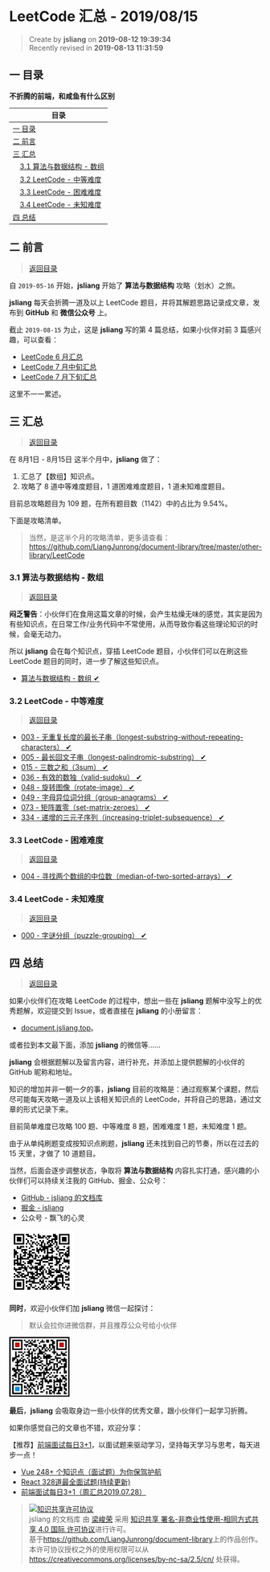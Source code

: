 LeetCode 汇总 - 2019/08/15
===

> Create by **jsliang** on **2019-08-12 19:39:34**  
> Recently revised in **2019-08-13 11:31:59**

## <a name="chapter-one" id="chapter-one">一 目录</a>

**不折腾的前端，和咸鱼有什么区别**

| 目录 |
| --- | 
| [一 目录](#chapter-one) | 
| <a name="catalog-chapter-two" id="catalog-chapter-two"></a>[二 前言](#chapter-two) |
| <a name="catalog-chapter-three" id="catalog-chapter-three"></a>[三 汇总](#chapter-three) |
| &emsp;[3.1 算法与数据结构 - 数组](#chapter-three-one) |
| &emsp;[3.2 LeetCode - 中等难度](#chapter-three-two) |
| &emsp;[3.3 LeetCode - 困难难度](#chapter-three-three) |
| &emsp;[3.4 LeetCode - 未知难度](#chapter-three-four) |
| <a name="catalog-chapter-four" id="catalog-chapter-four"></a>[四 总结](#chapter-four) |

## <a name="chapter-two" id="chapter-two">二 前言</a>

> [返回目录](#chapter-one)

自 `2019-05-16` 开始，**jsliang** 开始了 **算法与数据结构** 攻略（划水）之旅。

**jsliang** 每天会折腾一道及以上 LeetCode 题目，并将其解题思路记录成文章，发布到 **GitHub** 和 **微信公众号** 上。

截止 `2019-08-15` 为止，这是 **jsliang** 写的第 4 篇总结，如果小伙伴对前 3 篇感兴趣，可以查看：

* [LeetCode 6 月汇总](https://github.com/LiangJunrong/document-library/blob/master/other-library/LeetCode/LeetCode-summary/2019-06.md)
* [LeetCode 7 月中旬汇总](https://github.com/LiangJunrong/document-library/blob/master/other-library/LeetCode/LeetCode-summary/2019-07-15.md)
* [LeetCode 7 月下旬汇总](https://github.com/LiangJunrong/document-library/blob/master/other-library/LeetCode/LeetCode-summary/2019-07-30.md)

这里不一一累述。

## <a name="chapter-three" id="chapter-three">三 汇总</a>

> [返回目录](#chapter-one)

在 8月1日 - 8月15日 这半个月中，**jsliang** 做了：

1. 汇总了【数组】知识点。
2. 攻略了 8 道中等难度题目，1 道困难难度题目，1 道未知难度题目。

目前总攻略题目为 109 题，在所有题目数（1142）中的占比为 9.54%。

下面是攻略清单。

> 当然，是这半个月的攻略清单，更多请查看：https://github.com/LiangJunrong/document-library/tree/master/other-library/LeetCode

### <a name="chapter-three-one" id="chapter-three-one">3.1 算法与数据结构 - 数组</a>

> [返回目录](#chapter-one)

**闷乏警告**：小伙伴们在食用这篇文章的时候，会产生枯燥无味的感觉，其实是因为有些知识点，在日常工作/业务代码中不常使用，从而导致你看这些理论知识的时候，会毫无动力。

所以 **jsliang** 会在每个知识点，穿插 LeetCode 题目，小伙伴们可以在刷这些 LeetCode 题目的同时，进一步了解这些知识点。

* [算法与数据结构 - 数组 ✔](https://github.com/LiangJunrong/document-library/blob/master/other-library/LeetCode/algorithms-and-data-structures/%E6%95%B0%E7%BB%84.md)

### <a name="chapter-three-two" id="chapter-three-two">3.2 LeetCode - 中等难度</a>

> [返回目录](#chapter-one)

* [003 - 无重复长度的最长子串（longest-substring-without-repeating-characters） ✔](https://github.com/LiangJunrong/document-library/blob/master/other-library/LeetCode/medium/003-%E6%97%A0%E9%87%8D%E5%A4%8D%E9%95%BF%E5%BA%A6%E7%9A%84%E6%9C%80%E9%95%BF%E5%AD%90%E4%B8%B2%EF%BC%88longest-substring-without-repeating-characters%EF%BC%89.md)
* [005 - 最长回文子串（longest-palindromic-substring） ✔](https://github.com/LiangJunrong/document-library/blob/master/other-library/LeetCode/medium/005-%E6%9C%80%E9%95%BF%E5%9B%9E%E6%96%87%E5%AD%90%E4%B8%B2%EF%BC%88longest-palindromic-substring%EF%BC%89.md)
* [015 - 三数之和（3sum） ✔](https://github.com/LiangJunrong/document-library/blob/master/other-library/LeetCode/medium/015-%E4%B8%89%E6%95%B0%E4%B9%8B%E5%92%8C%EF%BC%883sum%EF%BC%89.md)
* [036 - 有效的数独（valid-sudoku） ✔](https://github.com/LiangJunrong/document-library/blob/master/other-library/LeetCode/medium/036-%E6%9C%89%E6%95%88%E7%9A%84%E6%95%B0%E7%8B%AC%EF%BC%88valid-sudoku%EF%BC%89.md)
* [048 - 旋转图像（rotate-image） ✔](https://github.com/LiangJunrong/document-library/blob/master/other-library/LeetCode/medium/048-%E6%97%8B%E8%BD%AC%E5%9B%BE%E5%83%8F%EF%BC%88rotate-image%EF%BC%89.md)
* [049 - 字母异位词分组（group-anagrams） ✔](https://github.com/LiangJunrong/document-library/blob/master/other-library/LeetCode/medium/049-%E5%AD%97%E6%AF%8D%E5%BC%82%E4%BD%8D%E8%AF%8D%E5%88%86%E7%BB%84%EF%BC%88group-anagrams%EF%BC%89.md)
* [073 - 矩阵置零（set-matrix-zeroes） ✔](https://github.com/LiangJunrong/document-library/blob/master/other-library/LeetCode/medium/073-%E7%9F%A9%E9%98%B5%E7%BD%AE%E9%9B%B6%EF%BC%88set-matrix-zeroes%EF%BC%89.md)
* [334 - 递增的三元子序列（increasing-triplet-subsequence） ✔](https://github.com/LiangJunrong/document-library/blob/master/other-library/LeetCode/medium/334-%E9%80%92%E5%A2%9E%E7%9A%84%E4%B8%89%E5%85%83%E5%AD%90%E5%BA%8F%E5%88%97%EF%BC%88increasing-triplet-subsequence%EF%BC%89.md)

### <a name="chapter-three-three" id="chapter-three-three">3.3 LeetCode - 困难难度</a>

> [返回目录](#chapter-one)

* [004 - 寻找两个数组的中位数（median-of-two-sorted-arrays） ✔](https://github.com/LiangJunrong/document-library/blob/master/other-library/LeetCode/hard/004-%E5%AF%BB%E6%89%BE%E4%B8%A4%E4%B8%AA%E6%95%B0%E7%BB%84%E7%9A%84%E4%B8%AD%E4%BD%8D%E6%95%B0%EF%BC%88median-of-two-sorted-arrays%EF%BC%89.md)

### <a name="chapter-three-four" id="chapter-three-four">3.4 LeetCode - 未知难度</a>

> [返回目录](#chapter-one)

* [000 - 字谜分组（puzzle-grouping） ✔](https://github.com/LiangJunrong/document-library/blob/master/other-library/LeetCode/easy/000-%E5%AD%97%E8%B0%9C%E5%88%86%E7%BB%84%EF%BC%88puzzle-grouping%EF%BC%89.md)

## <a name="chapter-four" id="chapter-four">四 总结</a>

> [返回目录](#chapter-one)

如果小伙伴们在攻略 LeetCode 的过程中，想出一些在 **jsliang** 题解中没写上的优秀题解，欢迎提交到 Issue，或者直接在 **jsliang** 的小册留言：

* [document.jsliang.top](http://document.jsliang.top/)。

或者拉到本文最下面，添加 **jsliang** 的微信等……

**jsliang** 会根据题解以及留言内容，进行补充，并添加上提供题解的小伙伴的 GitHub 昵称和地址。

知识的增加并非一朝一夕的事，**jsliang** 目前的攻略是：通过观察某个课题，然后尽可能每天攻略一道及以上该相关知识点的 LeetCode，并将自己的思路，通过文章的形式记录下来。

目前简单难度已攻略 100 题、中等难度 8 题，困难难度 1 题，未知难度 1 题。

由于从单纯刷题变成按知识点刷题，**jsliang** 还未找到自己的节奏，所以在过去的 15 天里，才做了 10 道题目。

当然，后面会逐步调整状态，争取将 **算法与数据结构** 内容扎实打通，感兴趣的小伙伴们可以持续关注我的 GitHub、掘金、公众号：

* [GitHub - jsliang 的文档库](https://github.com/LiangJunrong/document-library)
* [掘金 - jsliang](https://juejin.im/user/584613ba128fe10058b3cf68/posts)
* 公众号 - 飘飞的心灵

![图](../../../public-repertory/img/z-small-wechat-public-address.jpg)

**同时**，欢迎小伙伴们加 **jsliang** 微信一起探讨：

> 默认会拉你进微信群，并且推荐公众号给小伙伴

![图](../../../public-repertory/img/z-small-wechat.jpeg)

**最后**，**jsliang** 会吸取身边一些小伙伴的优秀文章，跟小伙伴们一起学习折腾。

如果你感觉自己的文章也不错，欢迎分享：

【推荐】[前端面试每日3+1](https://github.com/haizlin/fe-interview)，以面试题来驱动学习，坚持每天学习与思考，每天进步一点！

* [Vue 248+ 个知识点（面试题）为你保驾护航](https://juejin.im/post/5d153267e51d4510624f9809)
* [React 328道最全面试题(持续更新)](https://juejin.im/post/5d310e8bf265da1bd261259d)
* [前端面试每日3+1（周汇总2019.07.28）](https://juejin.im/post/5d3d57d7f265da1b80208ec2)

> <a rel="license" href="http://creativecommons.org/licenses/by-nc-sa/4.0/"><img alt="知识共享许可协议" style="border-width:0" src="https://i.creativecommons.org/l/by-nc-sa/4.0/88x31.png" /></a><br /><span xmlns:dct="http://purl.org/dc/terms/" property="dct:title">jsliang 的文档库</span> 由 <a xmlns:cc="http://creativecommons.org/ns#" href="https://github.com/LiangJunrong/document-library" property="cc:attributionName" rel="cc:attributionURL">梁峻荣</a> 采用 <a rel="license" href="http://creativecommons.org/licenses/by-nc-sa/4.0/">知识共享 署名-非商业性使用-相同方式共享 4.0 国际 许可协议</a>进行许可。<br />基于<a xmlns:dct="http://purl.org/dc/terms/" href="https://github.com/LiangJunrong/document-library" rel="dct:source">https://github.com/LiangJunrong/document-library</a>上的作品创作。<br />本许可协议授权之外的使用权限可以从 <a xmlns:cc="http://creativecommons.org/ns#" href="https://creativecommons.org/licenses/by-nc-sa/2.5/cn/" rel="cc:morePermissions">https://creativecommons.org/licenses/by-nc-sa/2.5/cn/</a> 处获得。
